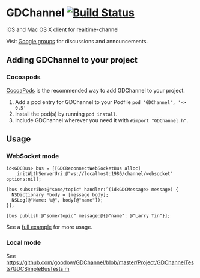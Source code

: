 GDChannel [![Build Status](https://travis-ci.org/goodow/GDChannel.svg?branch=master)](https://travis-ci.org/goodow/GDChannel)
=========
iOS and Mac OS X client for realtime-channel

Visit [Google groups](https://groups.google.com/forum/#!forum/goodow-realtime) for discussions and announcements.

## Adding GDChannel to your project

### Cocoapods

[CocoaPods](http://cocoapods.org) is the recommended way to add GDChannel to your project.

1. Add a pod entry for GDChannel to your Podfile `pod 'GDChannel', '~> 0.5'`
2. Install the pod(s) by running `pod install`.
3. Include GDChannel wherever you need it with `#import "GDChannel.h"`.

## Usage

### WebSocket mode
```objc
id<GDCBus> bus = [[GDCReconnectWebSocketBus alloc]
    initWithServerUri:@"ws://localhost:1986/channel/websocket" options:nil];

[bus subscribe:@"some/topic" handler:^(id<GDCMessage> message) {
  NSDictionary *body = [message body];
  NSLog(@"Name: %@", body[@"name"]);
}];

[bus publish:@"some/topic" message:@{@"name": @"Larry Tin"}];
```
See a [full example](https://github.com/goodow/GDChannel/blob/master/Project/GDChannelTests/GDCWebSocketBusTests.m)
for more usage.

### Local mode
See https://github.com/goodow/GDChannel/blob/master/Project/GDChannelTests/GDCSimpleBusTests.m
